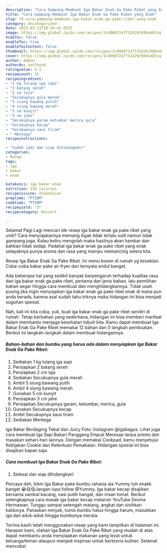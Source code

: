 ```yaml
---
description: "Cara Gampang Membuat Iga Bakar Enak Ga Pake Ribet yang Enak"
title: "Cara Gampang Membuat Iga Bakar Enak Ga Pake Ribet yang Enak"
slug: 74-cara-gampang-membuat-iga-bakar-enak-ga-pake-ribet-yang-enak
category: Uncategorized
date: 2023-03-11T20:24:41.053Z
image: https://img-global.cpcdn.com/recipes/1c406072a7f32429/680x482cq70/iga-bakar-enak-ga-pake-ribet-foto-resep-utama.jpg
hideToc: false
enableToc: true
enableTocContent: false
thumbnail: https://img-global.cpcdn.com/recipes/1c406072a7f32429/680x482cq70/iga-bakar-enak-ga-pake-ribet-foto-resep-utama.jpg
cover: https://img-global.cpcdn.com/recipes/1c406072a7f32429/680x482cq70/iga-bakar-enak-ga-pake-ribet-foto-resep-utama.jpg
author: Admin
authorAv: notfound
ratingvalue: 4.1
reviewcount: 25
recipeingredient:
- "1 kg tulang iga sapi"
- "2 batang sereh"
- "2 cm laja"
- "Secukupnya gula merah"
- "5 siung bawang putih"
- "4 siung bawang merah"
- "5 cm kunyit"
- "3 cm jahe"
- "Secukupnya garam ketumbar merica gula"
- "Secukupnya kecap"
- "Secukupnya saus tiram"
- " Mentega"
recipeinstructions:

- "Sudah jadi dan siap dihidangkan!"
categories:
- Resep
tags:
- iga
- bakar
- enak

katakunci: iga bakar enak 
nutrition: 139 calories
recipecuisine: Indonesian
preptime: "PT28M"
cooktime: "PT50M"
recipeyield: "3"
recipecategory: Dessert

---
```



Selamat Pagi Lagi mencari ide resep iga bakar enak ga pake ribet yang unik? Cara menyiapkannya memang Agak tidak terlalu sulit namun tidak gampang juga. Kalau keliru mengolah maka hasilnya akan hambar dan bahkan tidak sedap. Padahal iga bakar enak ga pake ribet yang enak selayaknya punya aroma dan rasa yang mampu memancing selera kita.


Resep Iga Bakar Enak Ga Pake Ribet. Ini menu bosen di rumah yg kesekian. Coba-coba bakar pake air fryer dan ternyata endul banget.

Ada beberapa hal yang sedikit banyak berpengaruh terhadap kualitas rasa dari iga bakar enak ga pake ribet, pertama dari jenis bahan, lalu pemilihan bahan segar hingga cara membuat dan menghidangkannya. Tidak usah pusing jika ingin menyiapkan iga bakar enak ga pake ribet enak di mana pun anda berada, karena asal sudah tahu triknya maka hidangan ini bisa menjadi suguhan spesial.


Nah, kali ini kita coba, yuk, buat iga bakar enak ga pake ribet sendiri di rumah. Tetap berbahan yang sederhana, hidangan ini bisa memberi manfaat dalam membantu menjaga kesehatan tubuh kita. Kamu dapat membuat Iga Bakar Enak Ga Pake Ribet memakai 12 bahan dan 0 langkah pembuatan. Berikut ini langkah-langkah dalam membuat hidangannya.

<!--inarticleads1-->

##### Bahan-bahan dan bumbu yang harus ada dalam menyiapkan Iga Bakar Enak Ga Pake Ribet:

1. Sediakan 1 kg tulang iga sapi
1. Persiapkan 2 batang sereh
1. Persiapkan 2 cm laja
1. Sediakan Secukupnya gula merah
1. Ambil 5 siung bawang putih
1. Ambil 4 siung bawang merah
1. Gunakan 5 cm kunyit
1. Persiapkan 3 cm jahe
1. Persiapkan Secukupnya garam, ketumbar, merica, gula
1. Gunakan Secukupnya kecap
1. Ambil Secukupnya saus tiram
1. Sediakan  Mentega


Iga Bakar Berdaging Tebal dan Juicy Foto: Instagram @igabagus. Lihat juga cara membuat Iga Sapi Bakar/ Panggang Empuk Meresap tanpa presto dan masakan sehari-hari lainnya. Dengan memakai Cookpad, kamu menyetujui Kebijakan Cookie dan Ketentuan Pemakaian. Hidangan spesial ini bisa disajikan kapan saja. 

<!--inarticleads2-->

##### Cara membuat Iga Bakar Enak Ga Pake Ribet:


1. Selesai dan siap dihidangkan!

Percaya deh, bikin Iga Bakar pake bumbu rahasia ala Yummy tuh enakk banget 😭😋😋⁣Jangan lupa follow @Yummy. Iga bakar kecap disajikan bersama sambal kacang, nasi putih hangat, dan irisan tomat. Berikut selengkapnya cara masak iga bakar kecap melansir YouTube Devina Hermawan. Tunggu sampai setengah matang, angkat dan sisihkan kaldunya. Panaskan minyak, tumis bumbu halus hingga harum, masukkan iga dan aduk-aduk hingga bumbunya merata. 

Terima kasih telah menggunakan resep yang kami tampilkan di halaman ini. Harapan kami, olahan Iga Bakar Enak Ga Pake Ribet yang mudah di atas dapat membantu anda menyiapkan makanan yang lezat untuk keluarga/teman ataupun menjadi inspirasi untuk berbisnis kuliner. Selamat mencoba!
